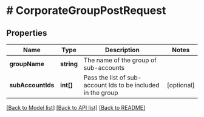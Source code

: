 # # CorporateGroupPostRequest

## Properties

Name | Type | Description | Notes
------------ | ------------- | ------------- | -------------
**groupName** | **string** | The name of the group of sub-accounts |
**subAccountIds** | **int[]** | Pass the list of sub-account Ids to be included in the group | [optional]

[[Back to Model list]](../../README.md#models) [[Back to API list]](../../README.md#endpoints) [[Back to README]](../../README.md)
